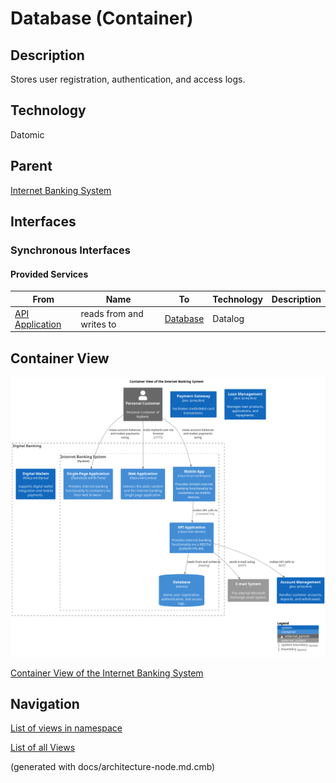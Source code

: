 # Database (Container)
## Description
Stores user registration, authentication, and access logs.

## Technology
Datomic

## Parent
[Internet Banking System](../../../mybank/digital-banking/internet-banking-system/internet-banking-system.md)

## Interfaces

### Synchronous Interfaces

#### Provided Services

| From | Name | To | Technology | Description |
|---|---|---|---|---|
| [API Application](../../../mybank/digital-banking/internet-banking-system/api-application.md) | reads from and writes to | [Database](../../../mybank/digital-banking/internet-banking-system/database.md) | Datalog |  |

## Container View
![Container View of the Internet Banking System](../../../mybank/digital-banking/internet-banking-system/container-view.png)

[Container View of the Internet Banking System](../../../mybank/digital-banking/internet-banking-system/container-view.md)


## Navigation
[List of views in namespace](./views-in-namespace.md)

[List of all Views](../../../views.md)

(generated with docs/architecture-node.md.cmb)
